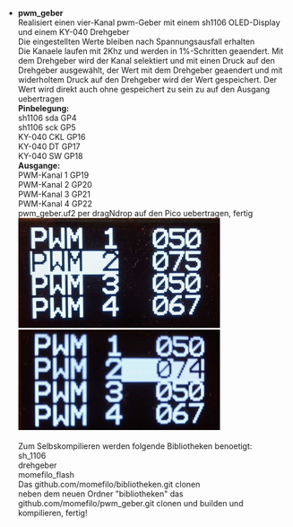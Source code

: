 * **pwm_geber**\
Realisiert einen vier-Kanal pwm-Geber mit einem sh1106 OLED-Display und einem KY-040 Drehgeber\
Die eingestellten Werte bleiben nach Spannungsausfall erhalten\
Die Kanaele laufen mit 2Khz und werden in 1%-Schritten geaendert. Mit dem Drehgeber wird der
Kanal selektiert und mit einen Druck auf den Drehgeber ausgewählt, der Wert mit dem Drehgeber
geaendert und mit widerholtem Druck auf den Drehgeber wird der Wert gespeichert. Der Wert wird direkt
auch ohne gespeichert zu sein zu auf den Ausgang uebertragen\
**Pinbelegung:**\
sh1106 sda GP4\
sh1106 sck GP5\
KY-040 CKL GP16\
KY-040 DT GP17\
KY-040 SW GP18\
**Ausgange:**\
PWM-Kanal 1 GP19\
PWM-Kanal 2 GP20\
PWM-Kanal 3 GP21\
PWM-Kanal 4 GP22\
pwm_geber.uf2 per dragNdrop auf den Pico uebertragen, fertig\
![](pwm_1.png)![](pwm_2.png)\
\
Zum Selbskompilieren werden folgende Bibliotheken benoetigt:\
sh_1106\
drehgeber\
momefilo_flash\
Das github.com/momefilo/bibliotheken.git clonen\
neben dem neuen Ordner "bibliotheken" das github.com/momefilo/pwm_geber.git clonen und builden und kompilieren, fertig!

